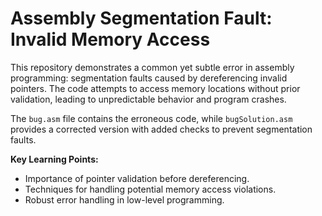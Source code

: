 # Assembly Segmentation Fault: Invalid Memory Access

This repository demonstrates a common yet subtle error in assembly programming: segmentation faults caused by dereferencing invalid pointers. The code attempts to access memory locations without prior validation, leading to unpredictable behavior and program crashes.

The `bug.asm` file contains the erroneous code, while `bugSolution.asm` provides a corrected version with added checks to prevent segmentation faults.

**Key Learning Points:**
* Importance of pointer validation before dereferencing.
* Techniques for handling potential memory access violations.
* Robust error handling in low-level programming.